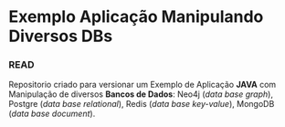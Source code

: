 ﻿# Exemplo Aplicação Manipulando Diversos DBs
### READ
Repositorio criado para versionar um Exemplo de Aplicação **JAVA** com Manipulação de diversos **Bancos de Dados**: Neo4j (_data base graph_), Postgre (_data base relational_), Redis (_data base key-value_), MongoDB (_data base document_).
